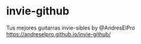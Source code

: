 # invie-github
Tus mejores guitarras invie-sibles
by @AndresElPro
https://andreselpro.github.io/invie-github/
